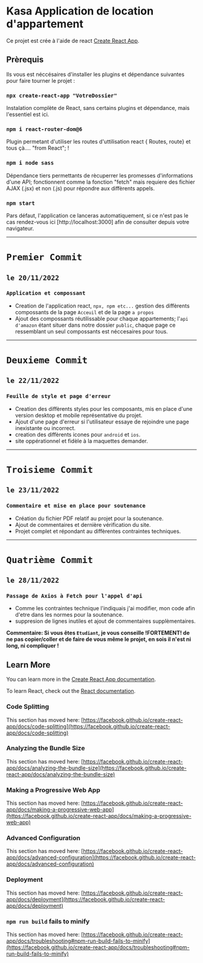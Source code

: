 # Kasa Application de location d'appartement

Ce projet est crée à l'aide de react [Create React App](https://github.com/facebook/create-react-app).

## Prèrequis

Ils vous est néccésaires d'installer les plugins et dépendance suivantes pour faire tourner le projet :

### `npx create-react-app "VotreDossier"`

Instalation complète de React, sans certains plugins et dépendance, mais l'essentiel est ici.

### `npm i react-router-dom@6`

Plugin permetant d'utiliser les routes d'uttilisation react { Routes, route} et tous çà.... "from React"; !

### `npm i node sass`

Dépendance tiers permettants de rècuperrer les promesses d'informations d'une API; fonctionnent comme la fonction "fetch" mais requiere des fichier AJAX (.jsx) et non (.js) pour répondre aux diffèrents appels.

### `npm start`

Pars défaut, l'application ce lanceras automatiquement, si ce n'est pas le cas rendez-vous ici [http://localhost:3000] afin de consulter depuis votre navigateur.

*********************************************************************************

# `Premier Commit`

## `le 20/11/2022`

### `Application et compossant `

* Creation de l'application react, `npx, npm etc...` gestion des diffèrents compossants de la page `Acceuil` et de la page `a propos`
* Ajout  des compossants réutilissable pour chaque appartements; l'`api d'amazon` étant situer dans notre dossier `public`, chaque page ce ressemblant un seul compossants est néccesaires pour tous. 

*********************************************************************************

# `Deuxieme Commit`

## `le 22/11/2022`

### `Feuille de style et page d'erreur`

* Creation des diffèrents styles pour les composants, mis en place d'une version desktop et mobile représentative du projet. 
* Ajout d'une page d'erreur si l'utilisateur essaye de rejoindre une page inexistante ou incorrect.
* creation des diffèrents icones pour `android` et `ios`.
* site oppérationnel et fidèle à la maquettes demander.

*********************************************************************************

# `Troisieme Commit`

## `le 23/11/2022`

### `Commentaire et mise en place pour soutenance`

* Création du fichier PDF relatif au projet pour la soutenance.
* Ajout de commentaires et dernière vérification du site.
* Projet complet et répondant au diffèrentes contraintes techniques.

********************************************************************************* 

# `Quatrième Commit`

## `le 28/11/2022`

### `Passage de Axios à Fetch pour l'appel d'api`

* Comme les contraintes technique l'indiquais j'ai modifier, mon code afin d'etre dans les normes pour la soutenance.
* suppresion de lignes inutiles et ajout de commentaires supplèmentaires.

**Commentaire: Si vous êtes `Etudiant`, je vous conseille !FORTEMENT! de ne pas copier/coller et de faire de vous même le projet, en sois il n'est ni long, ni compliquer !**


## Learn More

You can learn more in the [Create React App documentation](https://facebook.github.io/create-react-app/docs/getting-started).

To learn React, check out the [React documentation](https://reactjs.org/).

### Code Splitting

This section has moved here: [https://facebook.github.io/create-react-app/docs/code-splitting](https://facebook.github.io/create-react-app/docs/code-splitting)

### Analyzing the Bundle Size

This section has moved here: [https://facebook.github.io/create-react-app/docs/analyzing-the-bundle-size](https://facebook.github.io/create-react-app/docs/analyzing-the-bundle-size)

### Making a Progressive Web App

This section has moved here: [https://facebook.github.io/create-react-app/docs/making-a-progressive-web-app](https://facebook.github.io/create-react-app/docs/making-a-progressive-web-app)

### Advanced Configuration

This section has moved here: [https://facebook.github.io/create-react-app/docs/advanced-configuration](https://facebook.github.io/create-react-app/docs/advanced-configuration)

### Deployment

This section has moved here: [https://facebook.github.io/create-react-app/docs/deployment](https://facebook.github.io/create-react-app/docs/deployment)

### `npm run build` fails to minify

This section has moved here: [https://facebook.github.io/create-react-app/docs/troubleshooting#npm-run-build-fails-to-minify](https://facebook.github.io/create-react-app/docs/troubleshooting#npm-run-build-fails-to-minify)
